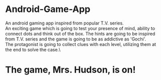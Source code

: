 # Android-Game-App
An android gaming app inspired from popular T.V. series.\
An exciting game which is going to test your presence of mind, ability to connect dots and think out of the box.
The hints are going to be inspired from T.V. series and the game is going to be as addictive as 'Gochi'.\
The protagonist is going to collect clues with each level, utilizing them at the end to solve the case.\
# The game, Mrs. Hudson, is on! 
